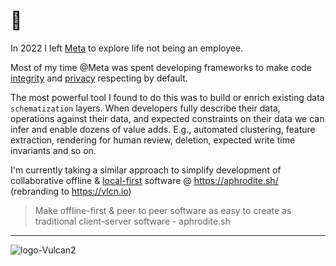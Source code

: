 <!-- ![Matt's Github Stats](https://github-readme-stats.vercel.app/api?username=tantaman&show_icons=true&theme=moltack) -->

# 👋

In 2022 I left [Meta](meta.com) to explore life not being an employee.

Most of my time @Meta was spent developing frameworks to make code [integrity](https://about.fb.com/news/category/integrity-security/) and [privacy](https://about.facebook.com/actions/protecting-privacy-and-security/) respecting by default.

The most powerful tool I found to do this was to build or enrich existing data `schematization` layers. When developers fully describe their data,  operations against their data, and expected constraints on their data we can infer and enable dozens of value adds. E.g., automated clustering, feature extraction, rendering for human review, deletion, expected write time invariants and so on.

I'm currently taking a similar approach to simplify development of collaborative offline & [local-first](https://www.inkandswitch.com/local-first/) software @ https://aphrodite.sh/ (rebranding to https://vlcn.io)

> Make offline-first & peer to peer software as easy to create as traditional client-server software - aphrodite.sh

---
<!-- 
<p align="center">
 <img src="https://static.wikia.nocookie.net/megaman/images/7/76/MM3-SearchSnake-Art.jpg/revision/latest?cb=20100506170821" />
</p> -->

![logo-Vulcan2](https://user-images.githubusercontent.com/1009003/198502342-baeeeb11-c0ad-4a18-8c68-28fc4573510e.png)
